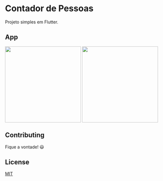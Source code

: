 # Contador de Pessoas

Projeto simples em Flutter.

## App
<image align="center" src="https://user-images.githubusercontent.com/8041904/68669536-8b794500-0529-11ea-8ba5-51767335a9b8.png" width="250"> <image align="center" src="https://user-images.githubusercontent.com/8041904/68669537-8b794500-0529-11ea-86d6-78082a8c81df.png" width="250"> 

## Contributing

Fique a vontade! :smiley:

## License

[MIT](/LICENSE)

